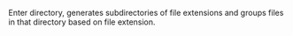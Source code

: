 Enter directory, generates subdirectories of file extensions and groups files in that directory based on file extension.
